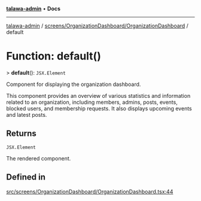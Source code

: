 [**talawa-admin**](../../../../README.md) • **Docs**

***

[talawa-admin](../../../../modules.md) / [screens/OrganizationDashboard/OrganizationDashboard](../README.md) / default

# Function: default()

\> **default**(): `JSX.Element`

Component for displaying the organization dashboard.

This component provides an overview of various statistics and information related to an organization, including members, admins, posts, events, blocked users, and membership requests. It also displays upcoming events and latest posts.

## Returns

`JSX.Element`

The rendered component.

## Defined in

[src/screens/OrganizationDashboard/OrganizationDashboard.tsx:44](https://github.com/PalisadoesFoundation/talawa-admin/blob/3f6b41a67c6932f4c0bce6ffb822d4ef12ede8c8/src/screens/OrganizationDashboard/OrganizationDashboard.tsx#L44)

